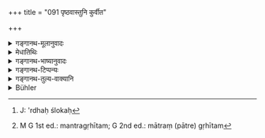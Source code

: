 +++
title = "091 पृष्ठवास्तुनि कुर्वीत"

+++

<details><summary>गङ्गानथ-मूलानुवादः</summary>

These offerings one should make in the upper dwelling, for the purpose of acquiring all kinds of food. The entire remnant of the offerings he should offer towards the South, to the pitṛs.—(91)
</details>

<details><summary>मेधातिथिः</summary>

पूर्वयोर् आहुत्योः शेषो ऽयम् । आधारविधानार्थम् आद्यो ऽर्धश्लोकः[^१६६] । आवासकस्योपरि य आवासस् तत् **पृष्ठवास्तु** । एकशालाया अप्य् उपरिभागः । तत्र **बलिं कुर्वीत** दिवाचारिभ्यो नक्तंचारिभ्यश् च । **सर्वान्नभूतये** । तादर्थ्ये चतुर्थी, न संप्रदाने । होमाद्यश्रुतत्वाद् बलिशब्दस्य पूर्वशेषत्वाद् आधारापेक्षत्वाच् च पूर्वयोर् आहुत्योः । न क्वचिद् अपि वैश्वदेवे "सर्वान्नभूतिर्" देवतात्वेन स्मृत्यन्तरे श्रुता । तस्माद् अयम् अस्यार्थः । सर्वेषाम् अन्नानां कॢप्त्यर्थम् एतच् च कर्तव्यम्, एतस्मिन् बलिहरणे कृते सर्वाण्य् अन्नानि भवन्ति । अवयवप्रसिद्ध्या त्व् अर्थावगम उपपद्यमाने समुदायार्थकल्पनम् उक्तम् । देवतापेक्षया वा ऽदृष्टः कश्चिद् अर्थः कल्पयितव्यः । **बलिशेषं** । शेषग्रहणात् पात्रे समुद्धृत्य ततो होमः कर्तव्यः, न तु स्थालीस्थाद् एव बलिदानानि ग्रहीतव्यानि । **दक्षिणतः** दक्षिणस्यां दिशि, तदभिमुख इति यावत् । **सर्वं** यावन् मात्रं गृहीतम्[^१६७] ॥ **३.८**१ ॥


[^१६७]:
     M G 1st ed.: mantragṛhītam; G 2nd ed.: mātraṃ (pātre) gṛhītam


[^१६६]:
     J: 'rdhaḥ ślokaḥ
</details>

<details><summary>गङ्गानथ-भाष्यानुवादः</summary>

What is said here is supplementary to the two offerings spoken of in the latter half of the foregoing verse; and the first, half of this verse prescribes the receptacle for those two offerings.

The dwelling on the top of another dwelling is called the ‘*upper dwelling*.’ In the case of a single-storied house, it means the *roof*. There one should make the offering to the ‘roamers at night’ and ‘roamers during the day.’

‘*Sarvānnabhūtaye*’—‘*for the purpose* *of* *acquiring all kinds* *of food*’;—the Dative ending has the sense of ‘for the purpose of,’ ‘with a view to,’ and not that of ‘recipient;’ for no oblations have been laid down as to be offered to any such deity as *Sarvānnabhūti*; specially, as the term ‘offering’ in the present verse is supplementary to the preceding verse, and the offerings prescribed in the preceding verse require the mention of a receptacle for them. Even in other *Smṛtis* no such deity as ‘*Sarvānnabhūti*’ has been mentioned in connection with the ‘*Vaiśvadeva*’ offerings. Hence, what the word means is that ‘the act is to be done *for* *the purpose o* *f* *acquiring all kinds of food*;’ *i.e*., ‘when this offering is made, all kinds of food are obtained.’ And when the etymological signification of a word is found compatible with the context, there can be no justification for assuming a signification for the word as a whole (irrespectively of its etymology.) So that, if the word (‘*Sarvānnabhūti*’) were to be taken as signifying a deity, an absolutely unknown denotation will have to be attributed to it.

‘*The remnant of the offerings*;’—tbe use of the term ‘remnant’ implies that the offering material has to be collected in a vessel and then offered, and that the oblations are not to be taken out of what is contained in the cooking pot.

‘*Towards the South*’—*i.e*., in the southerly direction; *i.e*., the man should face the south.

‘*Entire*’—*i.e*., all that has been taken out in the vessel.—(91)
</details>

<details><summary>गङ्गानथ-टिप्पन्यः</summary>

‘*Pṛṣṭhavāstuni*’—‘On the upper storey, or on the roof of the house’
(Medhātithi);—‘behind the house’ (Govindarāja and Nārāyaṇa);—‘outside
the house’ (Nandana);—‘behind the offerer’s back’ (Kullūka).

‘*Sarvānnahhūtaye*’—‘The same deity occurs in Śāṅkhāyana, *Gṛhyasūtra*,
2.14, where Professor Oldenberg has *Sarvannabhūti*, while the
Petersburg Dictionary gives *Sarvānubhūti*”—Buhler.

Medhātithi denies that there is any such ‘deity’ and he is averse to
assuming any such unheard of deity, when the literal meaning of the term
is not incompatible with the text,—‘for the acquiring of all kinds of
food.’ Kullūka, however, who reads ‘*Sarvātmabhūtaye*’ takes it as the
name of a deity.

This verse is quoted in *Vīramitrodaya* (Āhnika, p. 403), where the
following explanations are added:—*Pṛṣṭhavāstuni*’ means ‘behind the
house, in the place where the urinal is situated’;—‘*Sarvānubhūti*’ is a
deity of that name;—‘*haret*’ means ‘should offer’.
</details>

<details><summary>गङ्गानथ-तुल्य-वाक्यानि</summary>

**(verses 3.84-93)  
**

See Comparative notes for [Verse
3.84].
</details>

<details><summary>Bühler</summary>

091	In the upper story let him offer a Bali to Sarvatmabhuti; but let him throw what remains (from these offerings) in a southerly direction for the manes.
</details>
